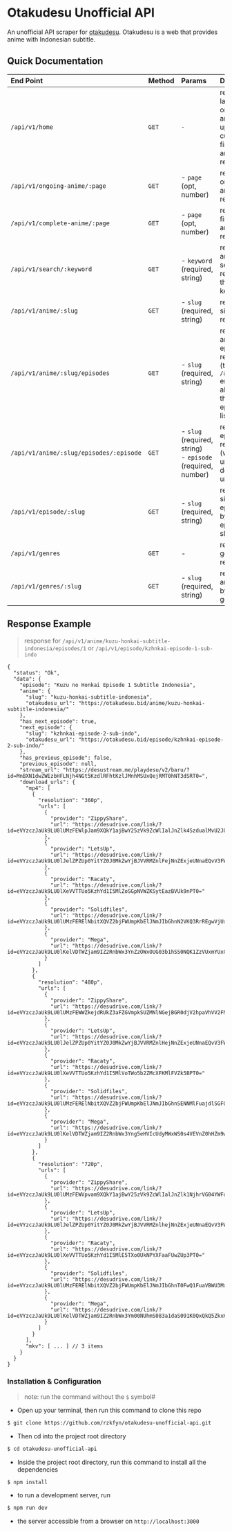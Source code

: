 # Otakudesu Unofficial API

An unofficial API scraper for [otakudesu](https://otakudesu.lol). Otakudesu is a web that provides anime with Indonesian subtitle.

## Quick Documentation 

| End Point | Method | Params | Description | Example |
| :-- | :-- | :-- | :-- | :-- |
| `/api/v1/home` | `GET` | `-`  | returns latest ongoing anime update & currently finished anime resources | [`/api/v1/home`](https://otakudesu-unofficial-api.rzkfyn.xyz/api/v1/home) |
| `/api/v1/ongoing-anime/:page` | `GET` | - `page` (opt, number) | returns ongoing anime resources | [`/api/v1/ongoing-anime`](https://otakudesu-unofficial-api.rzkfyn.xyz/api/v1/ongoing-anime) |
| `/api/v1/complete-anime/:page` | `GET` | - `page` (opt, number)  | returns finished anime resources | [`/api/v1/complete-anime/10`](https://otakudesu-unofficial-api.rzkfyn.xyz/api/v1/complete-anime/10) |
| `/api/v1/search/:keyword` | `GET` | - `keyword` (required, string)  | returns anime search results from the given keyword | [`/api/v1/search/Hibike Euphonium`](https://otakudesu-unofficial-api.rzkfyn.xyz/api/v1/search/Hibike%20Euphonium) |
| `/api/v1/anime/:slug` | `GET` | - `slug` (required, string)  | returns single anime resource | [`/api/v1/anime/kuzu-honkai-subtitle-indonesia`](https://otakudesu-unofficial-api.rzkfyn.xyz/api/v1/anime/kuzu-honkai-subtitle-indonesia) |
| `/api/v1/anime/:slug/episodes` | `GET` | - `slug` (required, string)  | returns anime episode lists resource (the `/anime/:slug` enpoint's also return the anime episode lists) | [`/api/v1/anime/kuzu-honkai-subtitle-indonesia/episodes`](https://otakudesu-unofficial-api.rzkfyn.xyz/api/v1/anime/kuzu-honkai-subtitle-indonesia/episodes) |
| `/api/v1/anime/:slug/episodes/:episode` | `GET` | - `slug` (required, string) <br> - `episode` (required, number)  | returns episode resource (with stream url and download urls) | [`/api/v1/anime/kuzu-honkai-subtitle-indonesia/episodes/1`](https://otakudesu-unofficial-api.rzkfyn.xyz/api/v1/anime/kuzu-honkai-subtitle-indonesia/episodes/1) |
| `/api/v1/episode/:slug` | `GET` | - `slug` (required, string)  | returns single episode data by the episode's slug | [`/api/v1/episode/kzhnkai-episode-1-sub-indo`](https://otakudesu-unofficial-api.rzkfyn.xyz/api/v1/episode/kzhnkai-episode-1-sub-indo) |
| `/api/v1/genres` | `GET` | - | returns genre lists resource | [`/api/v1/genres`](https://otakudesu-unofficial-api.rzkfyn.xyz/api/v1/genres) |
| `/api/v1/genres/:slug` | `GET` | - `slug` (required, string)  | returns anime lists by the genre's slug | [`/api/v1/genres/sports`](https://otakudesu-unofficial-api.rzkfyn.xyz/api/v1/genres/sports) |

## Response Example
> response for `/api/v1/anime/kuzu-honkai-subtitle-indonesia/episodes/1` or `/api/v1/episode/kzhnkai-episode-1-sub-indo`  
```json5
{
  "status": "Ok",
  "data": {
    "episode": "Kuzu no Honkai Episode 1 Subtitle Indonesia",
    "anime": {
      "slug": "kuzu-honkai-subtitle-indonesia",
      "otakudesu_url": "https://otakudesu.bid/anime/kuzu-honkai-subtitle-indonesia/"
    },
    "has_next_episode": true,
    "next_episode": {
      "slug": "kzhnkai-episode-2-sub-indo",
      "otakudesu_url": "https://otakudesu.bid/episode/kzhnkai-episode-2-sub-indo/"
    },
    "has_previous_episode": false,
    "previous_episode": null,
    "stream_url": "https://desustream.me/playdesu/v2/baru/?id=MnBXN1dwZWEzbHFLNjh4NGt5KzdlRFhtKzlJMnhMSUxQejRMT0hNT3dSRT0=",
    "download_urls": {
      "mp4": [
        {
          "resolution": "360p",
          "urls": [
            {
              "provider": "ZippyShare",
              "url": "https://desudrive.com/link/?id=eVYzczJaUk9LU0lUMzFEWlpJam9XQkY1ajBwY25zVk9ZcWlIalJnZlk4SzdualMvU2J0T0tCd0k3OFZZdHNsWnpnPT0="
            },
            {
              "provider": "LetsUp",
              "url": "https://desudrive.com/link/?id=eVYzczJaUk9LU0lJelZPZUp0YitYZ0J0MkZwYjBJVVRMZnlFejNnZExjeUNnaEQvV3FWdmNnQVV5ODhZODVBRWs5bFdBbVMzYkw3NXBBPT0="
            },
            {
              "provider": "Racaty",
              "url": "https://desudrive.com/link/?id=eVYzczJaUk9LU0lXeVVTTUo5KzhYd1I5MlZoSGpNVWZKSytEazBVUk9nPT0="
            },
            {
              "provider": "Solidfiles",
              "url": "https://desudrive.com/link/?id=eVYzczJaUk9LU0lUMzFERElNbitXQVZ2bjFWUmpKbElJNmJIbGhnN2VKQ3RrREgwVjUxZGRpMVo="
            },
            {
              "provider": "Mega",
              "url": "https://desudrive.com/link/?id=eVYzczJaUk9LU0lKelVDTWZjam9IZ2RnbWx3YnZzOWxOUG03b1hSS0NQK1ZzVUxmYUxCOVRDMU13Y3RDa3R4TnhjTVFZVCsyRzZmNDQ5T2tOV3ZrY2QvMWd5aTd3K2FMUnc9PQ=="
            }
          ]
        },
        {
          "resolution": "480p",
          "urls": [
            {
              "provider": "ZippyShare",
              "url": "https://desudrive.com/link/?id=eVYzczJaUk9LU0lUMzFEWWZkejdRUkZ3aFZGVmpkSUZMNlNGejBGR0djV2hpaVhVV2FNTFlSTU41bzRlcXRCWQ=="
            },
            {
              "provider": "LetsUp",
              "url": "https://desudrive.com/link/?id=eVYzczJaUk9LU0lJelZPZUp0YitYZ0J0MkZwYjBJVVRMZnlHejNnZExjeUNnaEQvV3FWdmNnQVV5ODhZODVBRWs5bFJER1MzYkw3NXBBPT0="
            },
            {
              "provider": "Racaty",
              "url": "https://desudrive.com/link/?id=eVYzczJaUk9LU0lXeVVTTUo5KzhYd1I5MlVoTWo5b2ZMcXFKMlFVZk5BPT0="
            },
            {
              "provider": "Solidfiles",
              "url": "https://desudrive.com/link/?id=eVYzczJaUk9LU0lUMzFERElNbitXQVZ2bjFWUmpKbElJNmJIbGhnSENNMlFuajdlSGFOcFhRc3c="
            },
            {
              "provider": "Mega",
              "url": "https://desudrive.com/link/?id=eVYzczJaUk9LU0lKelVDTWZjam9IZ2RnbWx3Yng5eHVIcUdyMWxWS0s4VEVnZ0hHZm9wOE1EeFkxY1FEcVlnRTVMQXZjUVdkRWVXKzArdlVTRS9aYzlUNHNncW14ZnlBUnc9PQ=="
            }
          ]
        },
        {
          "resolution": "720p",
          "urls": [
            {
              "provider": "ZippyShare",
              "url": "https://desudrive.com/link/?id=eVYzczJaUk9LU0lUMzFEWVpvam9XQkY1ajBwY25zVk9ZcWlIalJnZlk1NjhrVG04YWFoS0tCd0k3OFZZdHNsWnpnPT0="
            },
            {
              "provider": "LetsUp",
              "url": "https://desudrive.com/link/?id=eVYzczJaUk9LU0lJelZPZUp0YitYZ0J0MkZwYjBJVVRMZnlhejNnZExjeUNnaEQvV3FWdmNnQVV5ODhZODVBRWs5bFNCbVMzYkw3NXBBPT0="
            },
            {
              "provider": "Racaty",
              "url": "https://desudrive.com/link/?id=eVYzczJaUk9LU0lXeVVTTUo5KzhYd1I5MlE5TXo0UkNPYXFaaFUwZUp3PT0="
            },
            {
              "provider": "Solidfiles",
              "url": "https://desudrive.com/link/?id=eVYzczJaUk9LU0lUMzFERElNbitXQVZ2bjFWUmpKbElJNmJIbGhnT0FwQ1FuaVBWU3MxcWFpc0Y="
            },
            {
              "provider": "Mega",
              "url": "https://desudrive.com/link/?id=eVYzczJaUk9LU0lKelVDTWZjam9IZ2RnbWx3Ym00NUhmS083a1daS091K0QxQkQ5ZkxKb0trZ3U5c1V4dU5odDZOWWRYaVNQS0pmOTMrRFhUMDdaVE5qSHZYK2k4WXVGSEE9PQ=="
            }
          ]
        }
      ],
      "mkv": [ ... ] // 3 items
    }
  }
}
```

### Installation & Configuration
> note: run the command without the `$` symbol#

- Open up your terminal, then run this command to clone this repo
```bash
$ git clone https://github.com/rzkfyn/otakudesu-unofficial-api.git
```

- Then cd into the project root directory 
```bash
$ cd otakudesu-unofficial-api
```

- Inside the project root directory, run this command to install all the dependencies
```bash
$ npm install
``` 

- to run a development server, run
```bash
$ npm run dev
```
- the server accessible from a browser on `http://localhost:3000`